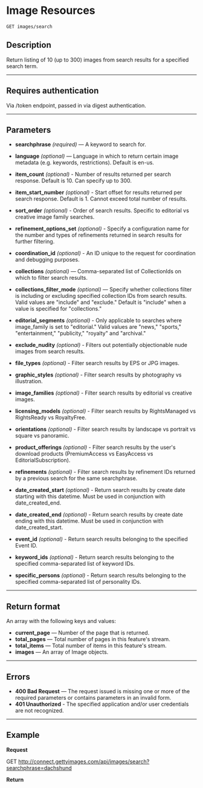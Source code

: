 # Image Resources

    GET images/search

## Description
Return listing of 10 (up to 300) images from search results for a specified search term.

***

## Requires authentication
Via /token endpoint, passed in via digest authentication.

***

## Parameters
- **searchphrase** _(required)_ — A keyword to search for.
- **language** _(optional)_ — Language in which to return certain image metadata (e.g. keywords, restrictions). Default is en-us.
- **item_count** _(optional)_ - Number of results returned per search response. Default is 10. Can specify up to 300.
- **item_start_number** _(optional)_ - Start offset for results returned per search response. Default is 1. Cannot exceed total number of results.
- **sort_order** _(optional)_ - Order of search results. Specific to editorial vs creative image family searches.
- **refinement_options_set** _(optional)_ - Specify a configuration name for the number and types of refinements returned in search results for further filtering.
- **coordination_id** _(optional)_ - An ID unique to the request for coordination and debugging purposes.

- **collections** _(optional)_ — Comma-separated list of CollectionIds on which to filter search results.
- **collections_filter_mode** _(optional)_ — Specify whether collections filter is including or excluding specified collection IDs from search results. Valid values are "include" and "exclude." Default is "include" when a value is specified for "collections."
- **editorial_segments** _(optional)_ - Only applicable to searches where image_family is set to "editorial." Valid values are "news," "sports," "entertainment," "publicity," "royalty" and "archival."
- **exclude_nudity** _(optional)_ - Filters out potentially objectionable nude images from search results.
- **file_types** _(optional)_ - Filter search results by EPS or JPG images.
- **graphic_styles** _(optional)_ - Filter search results by photography vs illustration.
- **image_families** _(optional)_ - Filter search results by editorial vs creative images.
- **licensing_models** _(optional)_ - Filter search results by RightsManaged vs RightsReady vs RoyaltyFree.
- **orientations** _(optional)_ - Filter search results by landscape vs portrait vs square vs panoramic.
- **product_offerings** _(optional)_ - Filter search results by the user's download products (PremiumAccess vs EasyAccess vs EditorialSubscription).
- **refinements** _(optional)_ - Filter search results by refinement IDs returned by a previous search for the same searchphrase.
- **date_created_start** _(optional)_ - Return search results by create date starting with this datetime. Must be used in conjunction with date_created_end.
- **date_created_end** _(optional)_ - Return search results by create date ending with this datetime. Must be used in conjunction with date_created_start.
- **event_id** _(optional)_ - Return search results belonging to the specified Event ID.
- **keyword_ids** _(optional)_ - Return search results belonging to the specified comma-separated list of keyword IDs.
- **specific_persons** _(optional)_ - Return search results belonging to the specified comma-separated list of personality IDs.













***

## Return format
An array with the following keys and values:

- **current_page** — Number of the page that is returned.
- **total_pages** — Total number of pages in this feature's stream.
- **total_items** — Total number of items in this feature's stream.
- **images** — An array of Image objects.

***

## Errors
- **400 Bad Request** — The request issued is missing one or more of the required parameters or contains parameters in an invalid form.
- **401 Unauthorized** - The specified application and/or user credentials are not recognized.

***

## Example
**Request**

  GET http://connect.gettyimages.com/api/images/search?searchphrase=dachshund

**Return**
``` json

```